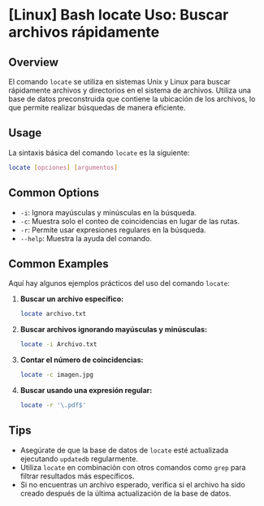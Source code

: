 # [Linux] Bash locate Uso: Buscar archivos rápidamente

## Overview
El comando `locate` se utiliza en sistemas Unix y Linux para buscar rápidamente archivos y directorios en el sistema de archivos. Utiliza una base de datos preconstruida que contiene la ubicación de los archivos, lo que permite realizar búsquedas de manera eficiente.

## Usage
La sintaxis básica del comando `locate` es la siguiente:

```bash
locate [opciones] [argumentos]
```

## Common Options
- `-i`: Ignora mayúsculas y minúsculas en la búsqueda.
- `-c`: Muestra solo el conteo de coincidencias en lugar de las rutas.
- `-r`: Permite usar expresiones regulares en la búsqueda.
- `--help`: Muestra la ayuda del comando.

## Common Examples
Aquí hay algunos ejemplos prácticos del uso del comando `locate`:

1. **Buscar un archivo específico:**
   ```bash
   locate archivo.txt
   ```

2. **Buscar archivos ignorando mayúsculas y minúsculas:**
   ```bash
   locate -i Archivo.txt
   ```

3. **Contar el número de coincidencias:**
   ```bash
   locate -c imagen.jpg
   ```

4. **Buscar usando una expresión regular:**
   ```bash
   locate -r '\.pdf$'
   ```

## Tips
- Asegúrate de que la base de datos de `locate` esté actualizada ejecutando `updatedb` regularmente.
- Utiliza `locate` en combinación con otros comandos como `grep` para filtrar resultados más específicos.
- Si no encuentras un archivo esperado, verifica si el archivo ha sido creado después de la última actualización de la base de datos.